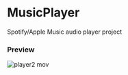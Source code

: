 # MusicPlayer
Spotify/Apple Music audio player project

### Preview
![player2 mov](https://github.com/Tbruni85/MusicPlayer/assets/13588914/bd243923-5262-4297-ab55-22e1ff469972)

